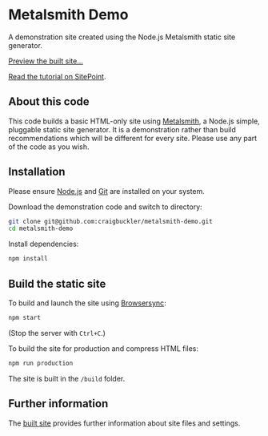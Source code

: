 # Metalsmith Demo 

A demonstration site created using the Node.js Metalsmith static site generator.

[Preview the built site...](https://rawgit.com/sitepoint-editors/metalsmith-demo/master/build/)

[Read the tutorial on SitePoint](http://www.sitepoint.com/create-static-site-metalsmith).

## About this code

This code builds a basic HTML-only site using [Metalsmith](http://www.metalsmith.io/), a Node.js simple, pluggable static site generator. It is a demonstration rather than build recommendations which will be different for every site. Please use any part of the code as you wish.

## Installation

Please ensure [Node.js](https://nodejs.org/) and [Git](https://git-scm.com/) are installed on your system.

Download the demonstration code and switch to directory:

```bash
git clone git@github.com:craigbuckler/metalsmith-demo.git
cd metalsmith-demo
```

Install dependencies:

```bash
npm install
```

## Build the static site

To build and launch the site using [Browsersync](https://www.browsersync.io/):

```bash
npm start
```

(Stop the server with `Ctrl+C`.)

To build the site for production and compress HTML files:

```bash
npm run production
```

The site is built in the `/build` folder.

## Further information

The [built site](https://rawgit.com/sitepoint-editors/metalsmith-demo/master/build/) provides further information about site files and settings.
